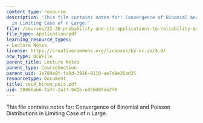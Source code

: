 ```yaml
---
content_type: resource
description: 'This file contains notes for: Convergence of Binomial and Poisson Distributions
  in Limiting Case of n Large.'
file: /courses/22-38-probability-and-its-applications-to-reliability-quality-control-and-risk-assessment-fall-2005/20066ab67a7c2a179d2be459d0fde2f0_sec4_binom_pois.pdf
file_type: application/pdf
learning_resource_types:
- Lecture Notes
license: https://creativecommons.org/licenses/by-nc-sa/4.0/
ocw_type: OCWFile
parent_title: Lecture Notes
parent_type: CourseSection
parent_uid: 1e789a8f-fa8d-3916-8110-ae7d9e36ad35
resourcetype: Document
title: sec4_binom_pois.pdf
uid: 20066ab6-7a7c-2a17-9d2b-e459d0fde2f0
---
```

This file contains notes for: Convergence of Binomial and Poisson Distributions in Limiting Case of n Large.